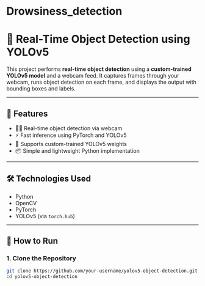 # Drowsiness_detection
# 🧠 Real-Time Object Detection using YOLOv5

This project performs **real-time object detection** using a **custom-trained YOLOv5 model** and a webcam feed. It captures frames through your webcam, runs object detection on each frame, and displays the output with bounding boxes and labels.

---

## 🎯 Features

- 🕵️‍♂️ Real-time object detection via webcam
- ⚡ Fast inference using PyTorch and YOLOv5
- 🧠 Supports custom-trained YOLOv5 weights
- 📦 Simple and lightweight Python implementation

---

## 🛠 Technologies Used

- Python
- OpenCV
- PyTorch
- YOLOv5 (via `torch.hub`)

---

## 🚀 How to Run

### 1. Clone the Repository

```bash
git clone https://github.com/your-username/yolov5-object-detection.git
cd yolov5-object-detection
